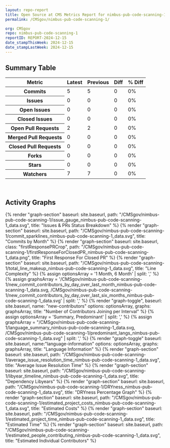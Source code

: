 ```yaml
---
layout: repo-report
title: Open Source at CMS Metrics Report for nimbus-pub-code-scanning-1 | REPORT-2024-12-15
permalink: /CMSgov/nimbus-pub-code-scanning-1/

org: CMSgov
repo: nimbus-pub-code-scanning-1
reportID: REPORT-2024-12-15
date_stampThisWeek: 2024-12-15
date_stampLastWeek: 2024-12-15
---
```

<div class="summary-table">
  <table class="usa-table usa-table--borderless">
    <h2> Summary Table </h2>
    <thead>
      <tr>
        <th scope="col">Metric</th>
        <th scope="col">Latest</th>
        <th scope="col">Previous</th>
        <th scope="col">Diff</th>
        <th scope="col">% Diff</th>
      </tr>
    </thead>
    <tbody>
      <tr>
        <th scope="row">Commits</th>
        <td>5</td>
        <td>5</td>
        <td style="" >0</td>
        <td style="" >0%</td>
      </tr>
      <tr>
        <th scope="row">Issues</th>
        <td>0</td>
        <td>0</td>
        <td style="" >0</td>
        <td style="" >0%</td>
      </tr>
      <tr>
        <th scope="row">Open Issues</th>
        <td>0</td>
        <td>0</td>
        <td style="" >0</td>
        <td style="" >0%</td>
      </tr>
      <tr>
        <th scope="row">Closed Issues</th>
        <td>0</td>
        <td>0</td>
        <td style="" >0</td>
        <td style="" >0%</td>
      </tr>
      <tr>
        <th scope="row">Open Pull Requests</th>
        <td>2</td>
        <td>2</td>
        <td style="" >0</td>
        <td style="" >0%</td>
      </tr>
      <tr>
        <th scope="row">Merged Pull Requests</th>
        <td>0</td>
        <td>0</td>
        <td style="" >0</td>
        <td style="" >0%</td>
      </tr>
      <tr>
        <th scope="row">Closed Pull Requests</th>
        <td>0</td>
        <td>0</td>
        <td style="" >0</td>
        <td style="" >0%</td>
      </tr>
      <tr>
        <th scope="row">Forks</th>
        <td>0</td>
        <td>0</td>
        <td style="" >0</td>
        <td style="" >0%</td>
      </tr>
      <tr>
        <th scope="row">Stars</th>
        <td>0</td>
        <td>0</td>
        <td style="" >0</td>
        <td style="" >0%</td>
      </tr>
      <tr>
        <th scope="row">Watchers</th>
        <td>7</td>
        <td>7</td>
        <td style="" >0</td>
        <td style="" >0%</td>
      </tr>
    </tbody>
  </table>
</div>
<div class="graph-container">
  <br>
  <h2>Activity Graphs</h2>
  <div class="all-graphs">
    <!--- Issues/PRs Status Breakdown Graph -->
    {% render "graph-section"  baseurl: site.baseurl, path: "/CMSgov/nimbus-pub-code-scanning-1/issue_gauge_nimbus-pub-code-scanning-1_data.svg", title: "Issues & PRs Status Breakdown" %}
    <!--- Contributor Activity Line Graph -->
    {% render "graph-section" baseurl: site.baseurl, path: "/CMSgov/nimbus-pub-code-scanning-1/commit_sparklines_nimbus-pub-code-scanning-1_data.svg", title: "Commits by Month" %}
    <!--- First Response For Closed PR Scatterplot -->
    {% render "graph-section" baseurl: site.baseurl, class: "firstResponsePRCrop", path: "/CMSgov/nimbus-pub-code-scanning-1/firstResponseForClosedPR_nimbus-pub-code-scanning-1_data.png", title: "First Response For Closed PR" %}
    <!--- Line Complexity Graphs -->
    {% render "graph-section" baseurl: site.baseurl, path: "/CMSgov/nimbus-pub-code-scanning-1/total_line_makeup_nimbus-pub-code-scanning-1_data.svg", title: "Line Complexity" %}
    <!--- New Commit Contributors by Day over Last Month and Last 6 Months -->
      {% assign optionsArray = '1 Month, 6 Month' | split: ',' %}
      {% assign graphsArray = '/CMSgov/nimbus-pub-code-scanning-1/new_commit_contributors_by_day_over_last_month_nimbus-pub-code-scanning-1_data.svg, /CMSgov/nimbus-pub-code-scanning-1/new_commit_contributors_by_day_over_last_six_months_nimbus-pub-code-scanning-1_data.svg' | split: ',' %}
      {% render "graph-toggle", baseurl: site.baseurl, name: "new-contributors" options: optionsArray, graphs: graphsArray, title: "Number of Contributors Joining per Interval" %}
    <!-- Languages Graphs - Summary + Predominant -->
    {% assign optionsArray = 'Summary, Predominant' | split: ',' %}
    {% assign graphsArray = "/CMSgov/nimbus-pub-code-scanning-1/language_summary_nimbus-pub-code-scanning-1_data.svg, /CMSgov/nimbus-pub-code-scanning-1/predominant_langs_nimbus-pub-code-scanning-1_data.svg" | split: ',' %}
    {% render "graph-toggle" baseurl: site.baseurl, name:"language-information" options: optionsArray, graphs: graphsArray, title: "Language Information" %}
    <!-- Average Issue Resolution Time -->
    {% render "graph-section" baseurl: site.baseurl, path: "/CMSgov/nimbus-pub-code-scanning-1/average_issue_resolution_time_nimbus-pub-code-scanning-1_data.svg", title: "Average Issue Resolution Time" %}
    <!-- Libyear Timeline Graph -->
    {% render "graph-section" baseurl: site.baseurl, path: "/CMSgov/nimbus-pub-code-scanning-1/libyear_timeline_nimbus-pub-code-scanning-1_data.svg", title: "Dependency Libyears" %}
    <!-- DRYness Percentages Graph -->
    {% render "graph-section" baseurl: site.baseurl, path: "/CMSgov/nimbus-pub-code-scanning-1/DRYness_nimbus-pub-code-scanning-1_data.svg", title: "DRYness Percentage Graph" %}
    <!-- Cost Estimate Chart -->
    {% render "graph-section" baseurl: site.baseurl, path: "/CMSgov/nimbus-pub-code-scanning-1/estimated_project_costs_nimbus-pub-code-scanning-1_data.svg", title: "Estimated Costs" %}
     <!-- Time Estimate Chart -->
    {% render "graph-section" baseurl: site.baseurl, path: "/CMSgov/nimbus-pub-code-scanning-1/estimated_project_time_nimbus-pub-code-scanning-1_data.svg", title: "Estimated Time" %}
    <!-- Contributor Estimate Chart -->
    {% render "graph-section" baseurl: site.baseurl, path: "/CMSgov/nimbus-pub-code-scanning-1/estimated_people_contributing_nimbus-pub-code-scanning-1_data.svg", title: "Estimated Individual Contributors" %}
</div>